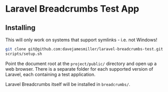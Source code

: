 # Laravel Breadcrumbs Test App

## Installing

This will only work on systems that support symlinks - i.e. not Windows!

```bash
git clone git@github.com:davejamesmiller/laravel-breadcrumbs-test.git
scripts/setup.sh
```

Point the document root at the `project/public/` directory and open up a web browser. There is a separate folder for each supported version of Laravel, each containing a test application.

Laravel Breadcrumbs itself will be installed in `breadcrumbs/`.
